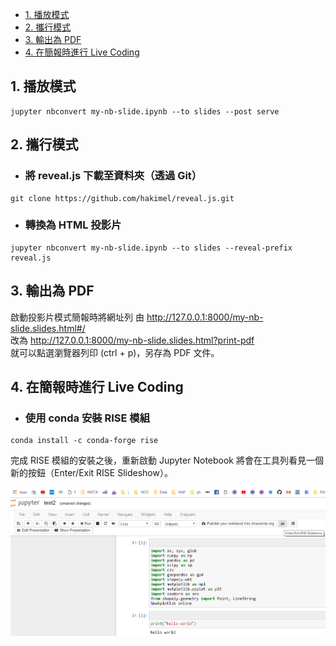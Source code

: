 - [1. 播放模式](#1-%E6%92%AD%E6%94%BE%E6%A8%A1%E5%BC%8F)
- [2. 攜行模式](#2-%E6%94%9C%E8%A1%8C%E6%A8%A1%E5%BC%8F)
- [3. 輸出為 PDF](#3-%E8%BC%B8%E5%87%BA%E7%82%BA-pdf)
- [4. 在簡報時進行 Live Coding](#4-%E5%9C%A8%E7%B0%A1%E5%A0%B1%E6%99%82%E9%80%B2%E8%A1%8C-live-coding)


## 1. 播放模式
```
jupyter nbconvert my-nb-slide.ipynb --to slides --post serve
```


## 2. 攜行模式
* ### 將 reveal.js 下載至資料夾（透過 Git）
```
git clone https://github.com/hakimel/reveal.js.git
```
* ### 轉換為 HTML 投影片
```      
jupyter nbconvert my-nb-slide.ipynb --to slides --reveal-prefix reveal.js
```


## 3. 輸出為 PDF

啟動投影片模式簡報時將網址列
由 http://127.0.0.1:8000/my-nb-slide.slides.html#/   
改為 http://127.0.0.1:8000/my-nb-slide.slides.html?print-pdf   
就可以點選瀏覽器列印 (ctrl + p)，另存為 PDF 文件。


## 4. 在簡報時進行 Live Coding
* ### 使用 conda 安裝 RISE 模組
```
conda install -c conda-forge rise
```   
完成 RISE 模組的安裝之後，重新啟動 Jupyter Notebook 將會在工具列看見一個新的按鈕（Enter/Exit RISE Slideshow）。

<!-- ![RISE_Slideshow.PNG](RISE_Slideshow.PNG =400x) -->

<center>
<img src="RISE_Slideshow.PNG">
</center>